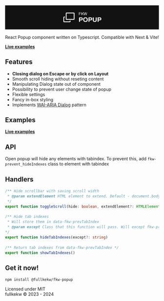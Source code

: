 ![cover](./cover.png)

React Popup component written on Typescript. Compatible with Next & Vite!

**[Live examples](https://example.com)**

## Features
- **Closing dialog on Escape or by click on Layout**
- Smooth scroll hiding without reseting content
- Manipulating Dialog state out of component
- Possibility to prevent user change state of popup
- Flexible settings
- Fancy in-box styling
- Implements [WAI-ARIA Dialog](https://www.w3.org/WAI/ARIA/apg/patterns/dialog-modal/) pattern


## Examples
**[Live examples](https://example.com)**

## API
Open popup will hide any elements with tabindex. To prevent this, add ```fkw-prevent_hideIndexes``` class to element with tabindex

## Handlers
```ts
/** Hide scrollbar with saving scroll width
 * @param extendElement HTML element to extend. Default - document.body
 */
export function toggleScroll(hide: boolean, extendElement?: HTMLElement)

/** Hide tab indexes 
 * Will store them in data-fkw-prevTabIndex
 * @param except Class that this function will pass. Will except fkw-prevent_hideIndexes by default
*/
export function hideTabIndexes(except?: string)

/** Return tab indexes from data-fkw-prevTabIndex */
export function showTabIndexes()
```

## Get it now!
```bash
npm install @fullkekw/fkw-popup
```

Licensed under MIT <br>
fullkekw © 2023 - 2024